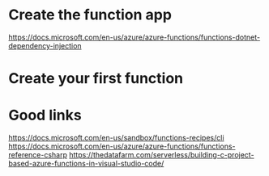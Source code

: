 # Create the function app
https://docs.microsoft.com/en-us/azure/azure-functions/functions-dotnet-dependency-injection

# Create your first function

# Good links
https://docs.microsoft.com/en-us/sandbox/functions-recipes/cli
https://docs.microsoft.com/en-us/azure/azure-functions/functions-reference-csharp
https://thedatafarm.com/serverless/building-c-project-based-azure-functions-in-visual-studio-code/